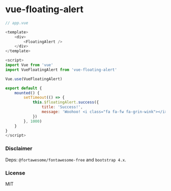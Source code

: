 # vue-floating-alert

```js
// app.vue

<template>
    <div>   
        <FloatingAlert />
    </div>
</template>

<script>
import Vue from 'vue'
import VueFloatingAlert from 'vue-floating-alert'

Vue.use(VueFloatingAlert)

export default {
    mounted() {
        setTimeout(() => {
            this.$floatingAlert.success({
                title: 'Success!',
                message: 'Woohoo! <i class="fa fa-fw fa-grin-wink"></i>'
            })
        }, 1000)
    }
}
</script>
```

### Disclaimer

Deps: `@fortawesome/fontawesome-free` and `bootstrap 4.x`.


### License

MIT
